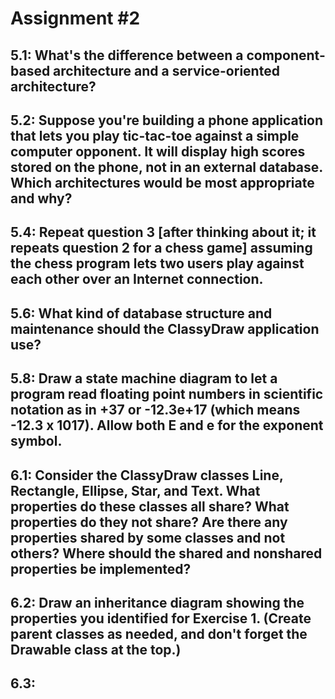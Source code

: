 # Assignment #2

## 5.1: What's the difference between a component-based architecture and a service-oriented architecture?

## 5.2: Suppose you're building a phone application that lets you play tic-tac-toe against a simple computer opponent. It will display high scores stored on the phone, not in an external database. Which architectures would be most appropriate and why?

## 5.4: Repeat question 3 [after thinking about it; it repeats question 2 for a chess game] assuming the chess program lets two users play against each other over an Internet connection.

## 5.6: What kind of database structure and maintenance should the ClassyDraw application use?

## 5.8: Draw a state machine diagram to let a program read floating point numbers in scientific notation as in +37 or -12.3e+17 (which means -12.3 x 1017). Allow both E and e for the exponent symbol.

## 6.1: Consider the ClassyDraw classes Line, Rectangle, Ellipse, Star, and Text. What properties do these classes all share? What properties do they not share? Are there any properties shared by some classes and not others? Where should the shared and nonshared properties be implemented?

## 6.2: Draw an inheritance diagram showing the properties you identified for Exercise 1. (Create parent classes as needed, and don't forget the Drawable class at the top.)

## 6.3:
